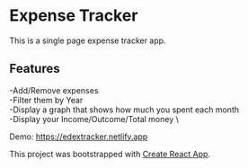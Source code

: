 # Expense Tracker

This is a single page expense tracker app.

## Features
-Add/Remove expenses \
-Filter them by Year \
-Display a graph that shows how much you spent each month \
-Display your Income/Outcome/Total money \

Demo: https://edextracker.netlify.app

This project was bootstrapped with [Create React App](https://github.com/facebook/create-react-app).

